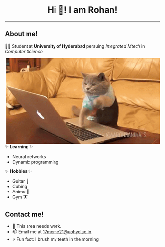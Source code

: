 
<div align="center"> 
    <h1 title="Hehehehehe"> Hi 👋! I am Rohan!</h1>
</div>

<hr>

## About me!

👨‍🎓  Student at **University of Hyderabad** persuing *Integrated Mtech* in *Computer Science*

<img align="right" alt="GIF" src="assets/code.gif" />

✨ **Learning** ✨ 

- Neural networks
- Dynamic programming

✨ **Hobbies** ✨ 

- Guitar 🎸 
- Cubing
- Anime 👀
- Gym 🏋 

## Contact me!

- 🤔 This area needs work.
- 📫 Email me at [17mcme21@uohyd.ac.in](mailto:17mcme21@uohyd.ac.in).
- ⚡ Fun fact: I brush my teeth in the morning

